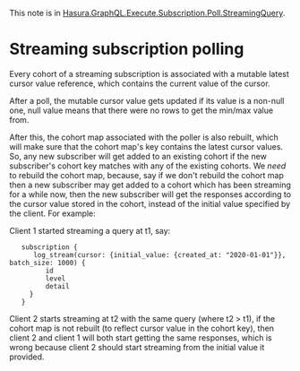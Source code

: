 This note is in [Hasura.GraphQL.Execute.Subscription.Poll.StreamingQuery](https://github.com/hasura/graphql-engine/blob/master/server/src-lib/Hasura/GraphQL/Execute/Subscription/Poll/StreamingQuery.hs#L111).

# Streaming subscription polling


Every cohort of a streaming subscription is associated with a mutable latest
cursor value reference, which contains the current value of the cursor.

After a poll, the mutable cursor value gets updated if its value is a non-null
one, null value means that there were no rows to get the min/max value from.

After this, the cohort map associated with the poller is also rebuilt, which
will make sure that the cohort map's key contains the latest cursor values. So,
any new subscriber will get added to an existing cohort if the new subscriber's
cohort key matches with any of the existing cohorts. We *need* to rebuild the
cohort map, because, say if we don't rebuild the cohort map then a new
subscriber may get added to a cohort which has been streaming for a while now,
then the new subscriber will get the responses according to the cursor value
stored in the cohort, instead of the initial value specified by the client. For
example:

Client 1 started streaming a query at t1, say:

```
   subscription {
      log_stream(cursor: {initial_value: {created_at: "2020-01-01"}}, batch_size: 1000) {
         id
         level
         detail
     }
   }
```

Client 2 starts streaming at t2 with the same query (where t2 > t1), if the
cohort map is not rebuilt (to reflect cursor value in the cohort key), then
client 2 and client 1 will both start getting the same responses, which is wrong
because client 2 should start streaming from the initial value it provided.


